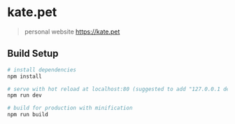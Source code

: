 # kate.pet

> personal website https://kate.pet

## Build Setup

``` bash
# install dependencies
npm install

# serve with hot reload at localhost:80 (suggested to add "127.0.0.1 dev.kate.pet" to /etc/hosts)
npm run dev

# build for production with minification
npm run build
```
